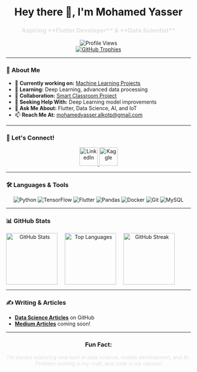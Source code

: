 <h1 align="center">Hey there 👋, I'm Mohamed Yasser</h1>
<h3 align="center" style="color: #e0e0e0;">Aspiring **Flutter Developer** & **Data Scientist**</h3>

<div align="center">
  <img src="https://komarev.com/ghpvc/?username=moyasser2004&label=Profile%20views&color=blueviolet&style=flat" alt="Profile Views" />
</div>

<div align="center">
  <a href="https://github.com/ryo-ma/github-profile-trophy">
    <img src="https://github-profile-trophy.vercel.app/?username=moyasser2004&theme=onestar&column=7" alt="GitHub Trophies" />
  </a>
</div>

---

### 🚀 **About Me**
- 🔭 **Currently working on:** [Machine Learning Projects](https://github.com/moyasser2004/Machine_Learning)
- 🌱 **Learning:** Deep Learning, advanced data processing
- 👯 **Collaboration:** [Smart Classroom Project](https://github.com/moyasser2004/Smart_classroom)
- 🤝 **Seeking Help With:** Deep Learning model improvements
- 💬 **Ask Me About:** Flutter, Data Science, AI, and IoT
- 📫 **Reach Me At:** mohamedyasser.alkotp@gmail.com

---
### 🔗 **Let's Connect!**

<p align="center">
  <a href="https://www.linkedin.com/in/mohamed-yasser-bb9b3b272?utm_source=share&utm_campaign=share_via&utm_content=profile&utm_medium=android_app" target="_blank">
    <img src="https://img.icons8.com/ios-glyphs/50/ffffff/linkedin-circled.png" alt="LinkedIn" width="50" />
  </a>
  <a href="https://www.kaggle.com/mohamedyasserkotp" target="_blank">
    <img src="https://img.icons8.com/windows/50/ffffff/kaggle.png" alt="Kaggle" width="50" />
  </a>
</p>


---

### 🛠️ **Languages & Tools**
<div align="center">
  <img src="https://img.icons8.com/color/40/000000/python.png" alt="Python" />
  <img src="https://img.icons8.com/color/40/000000/tensorflow.png" alt="TensorFlow" />
  <img src="https://img.icons8.com/ios-filled/40/ffffff/flutter.png" alt="Flutter" />
  <img src="https://img.icons8.com/color/40/000000/pandas.png" alt="Pandas" />
  <img src="https://img.icons8.com/color/40/000000/docker.png" alt="Docker" />
  <img src="https://img.icons8.com/color/40/000000/git.png" alt="Git" />
  <img src="https://img.icons8.com/color/40/000000/mysql.png" alt="MySQL" />
</div>

---

### 📊 **GitHub Stats**
<div align="center" style="display: flex; justify-content: center; gap: 20px; width: fit-content;">
  <img height="140" src="https://github-readme-stats.vercel.app/api?username=moyasser2004&show_icons=true&theme=radical" alt="GitHub Stats" />
  <img height="140" src="https://github-readme-stats.vercel.app/api/top-langs?username=moyasser2004&show_icons=true&locale=en&layout=compact&theme=radical" alt="Top Languages" />
  <img height="140" src="https://github-readme-streak-stats.herokuapp.com/?user=moyasser2004&theme=radical" alt="GitHub Streak" />
</div>

---

### ✍️ **Writing & Articles**
- **[Data Science Articles](https://github.com/moyasser2004)** on GitHub
- **[Medium Articles](https://medium.com/@mohamedyasser)** coming soon!

---

<div align="center">
  <h3>Fun Fact:</h3>
  <p style="color: #e0e0e0;">I’m always exploring new tech in data science, mobile development, and AI. Problem-solving is my craft, and code is my canvas!</p>
</div>

